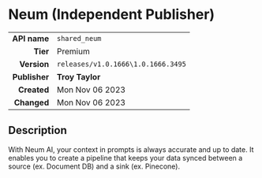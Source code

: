 # Neum (Independent Publisher)
| | |
|-:|-|
|**API name**|`shared_neum`|
|**Tier**|Premium|
|**Version**|`releases/v1.0.1666\1.0.1666.3495`|
|**Publisher**|**Troy Taylor**|
|**Created**|Mon Nov 06 2023|
|**Changed**|Mon Nov 06 2023|

## Description
With Neum AI, your context in prompts is always accurate and up to date. It enables you to create a pipeline that keeps your data synced between a source (ex. Document DB) and a sink (ex. Pinecone).
